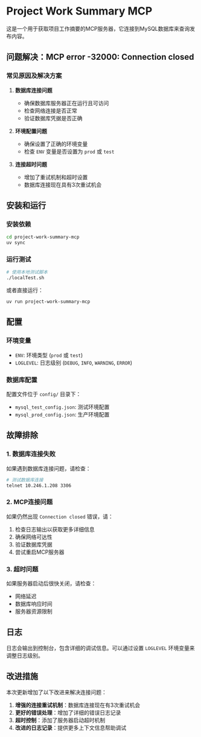 # Project Work Summary MCP

这是一个用于获取项目工作摘要的MCP服务器，它连接到MySQL数据库来查询发布内容。

## 问题解决：MCP error -32000: Connection closed

### 常见原因及解决方案

1. **数据库连接问题**
   - 确保数据库服务器正在运行且可访问
   - 检查网络连接是否正常
   - 验证数据库凭据是否正确

2. **环境配置问题**
   - 确保设置了正确的环境变量
   - 检查 `ENV` 变量是否设置为 `prod` 或 `test`

3. **连接超时问题**
   - 增加了重试机制和超时设置
   - 数据库连接现在具有3次重试机会

## 安装和运行

### 安装依赖

```bash
cd project-work-summary-mcp
uv sync
```

### 运行测试

```bash
# 使用本地测试脚本
./localTest.sh
```

或者直接运行：

```bash
uv run project-work-summary-mcp
```

## 配置

### 环境变量

- `ENV`: 环境类型 (`prod` 或 `test`)
- `LOGLEVEL`: 日志级别 (`DEBUG`, `INFO`, `WARNING`, `ERROR`)

### 数据库配置

配置文件位于 `config/` 目录下：
- `mysql_test_config.json`: 测试环境配置
- `mysql_prod_config.json`: 生产环境配置

## 故障排除

### 1. 数据库连接失败

如果遇到数据库连接问题，请检查：

```bash
# 测试数据库连接
telnet 10.246.1.208 3306
```

### 2. MCP连接问题

如果仍然出现 `Connection closed` 错误，请：

1. 检查日志输出以获取更多详细信息
2. 确保网络可达性
3. 验证数据库凭据
4. 尝试重启MCP服务器

### 3. 超时问题

如果服务器启动后很快关闭，请检查：

- 网络延迟
- 数据库响应时间
- 服务器资源限制

## 日志

日志会输出到控制台，包含详细的调试信息。可以通过设置 `LOGLEVEL` 环境变量来调整日志级别。

## 改进措施

本次更新增加了以下改进来解决连接问题：

1. **增强的连接重试机制**：数据库连接现在有3次重试机会
2. **更好的错误处理**：增加了详细的错误日志记录
3. **超时控制**：添加了服务器启动超时机制
4. **改进的日志记录**：提供更多上下文信息帮助调试

